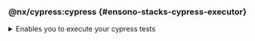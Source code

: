 <!-- markdownlint-disable MD041 -->

### @nx/cypress:cypress {#ensono-stacks-cypress-executor}

<details>
<summary>Enables you to execute your cypress tests</summary>

The _cypress_ executor is an executor provided by `@nx/cypress` and enables you to run your e2e tests.

## Usage

The following command will run all of the cypress tests within your applications cypress test folder, as part of the executor it will automatically spin up a web server on local host for the corresponding application.

```bash
nx e2e <app-name>
```

### Command line arguments

See the [@nx/cypress](https://nx.dev/packages/cypress/executors/cypress) plugin page for a list of up to date command line arguments

</details>
